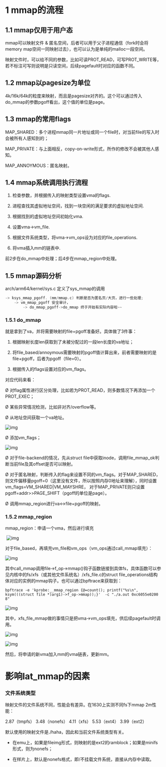 # 1      mmap的流程

## 1.1    mmap仅用于用户态

mmap可以映射文件 & 匿名空间，后者可以用于父子进程通信（fork时会将memory map空间一同映射过去），也可以认为是单纯的malloc一段空间。

映射文件时，可以给不同的参数，比如可读PROT_READ，可写PROT_WRITE等，若不标注可写则说明是只读空间，后续pagefault时对应的函数不同。

## 1.2    mmap以pagesize为单位

4k/16k/64k的粒度来映射，而且是pagesize对齐的。这个可以通过传入do_mmap的参数pgoff看出，这个值的单位是page。

## 1.3    mmap的常用flags

MAP_SHARED：多个进程mmap同一片地址或同一个file时，对当前file的写入时会被所有人感知到的；

MAP_PRIVATE：与上面相反，copy-on-write形式，所作的修改不会被其他人感知。

MAP_ANNOYMOUS：匿名映射。

## 1.4    mmap系统调用执行流程

1. 检查参数，并根据传入的映射类型设置vma的flags.

2. 进程查找其虚拟地址空间，找到一块空闲的满足要求的虚拟地址空间.

3. 根据找到的虚拟地址空间初始化vma.

4. 设置vma->vm_file.

5. 根据文件系统类型，将vma->vm_ops设为对应的file_operations.

6. 将vma插入mm的链表中.

前2步在do_mmap中处理；后4步在mmap_region中处理。

## 1.5    mmap源码分析

arch/arm64/kernel/sys.c 定义了sys_mmap的调用 

```c
-> ksys_mmap_pgoff. (mm/mmap.c) 判断是否为匿名页/大页，进行一些处理;
	-> vm_mmap_pgoff 安全审计，
		-> do_mmap_pgoff->do_mmap 终于开始有实际内容啦~~

```





### 1.5.1       do_mmap

就是拿到了va，并将需要映射的file+pgoff准备好。具体做了3件事：

1. 根据映射长度len获取到了未被分配过的一段len长度的va地址；

2. 将file_based/annoymous需要映射的pgoff值计算出来，前者需要映射的是file+pgoff，后者为pgoff（file=0）。

3. 根据传入的flags设置对应的vm_flags。



对应代码来看：

Ø 对flag属性进行区分处理，比如若为PROT_READ，则多数情况下再添加一个PROT_EXEC；

Ø 某些异常情况检测，比如非对齐/overflow等。

Ø 从地址空间获取一个va地址。

![img](file:///C:\Users\H00424~1\AppData\Local\Temp\msohtmlclip1\01\clip_image002.jpg)

Ø 添加vm_flags；

![img](file:///C:\Users\H00424~1\AppData\Local\Temp\msohtmlclip1\01\clip_image004.jpg)

Ø 对于file-backend的情况，先从struct file中获取inode，调用file_mmap_ok判断当前file及其offset是否可以映射。

Ø 对于匿名映射，判断传入的flag来设置不同的vm_flags。对于MAP_SHARED，则文件偏移量pgoff=0（这里没有文件，所以按照内存0地址来理解），同时设置vm_flags=VM_SHARED|VM_MAYSHRE， 对于MAP_PRIVATE则只设置pgoff=addr>>PAGE_SHIFT（pgoff的单位是page）。

Ø 调用mmap_region进行va<->file+pgoff的映射。

### 1.5.2       mmap_region

mmap_region：申请一个vma，然后进行填充

​    ![img](file:///C:\Users\H00424~1\AppData\Local\Temp\msohtmlclip1\01\clip_image006.jpg)

对于file_based，再填充vm_file和vm_ops（vm_ops通过call_mmap填充）： 

![img](file:///C:\Users\H00424~1\AppData\Local\Temp\msohtmlclip1\01\clip_image008.jpg)

 

其中call_mmap调用file->f_op->mmap()钩子函数链接到具体fs，具体函数可以参见内核中的fs/xfs（或其他文件系统名）/xfs_file.c的struct file_operations结构体对应的实例的mmap钩子。也可以通过bpftrace来获取到：

``` shell
bpftrace -e 'kprobe:__mmap_region {@=count(); printf("%s\n", ksym(((struct file *)arg1)->f_op->mmap));}'  -c "./a.out 0xc6055e0200 8"
```



![img](file:///C:\Users\H00424~1\AppData\Local\Temp\msohtmlclip1\01\clip_image010.jpg)

其中，xfs_file_mmap做的事情只是把vma->vm_ops填充，供后续pagefault时调用。

![img](file:///C:\Users\H00424~1\AppData\Local\Temp\msohtmlclip1\01\clip_image012.jpg)

![img](file:///C:\Users\H00424~1\AppData\Local\Temp\msohtmlclip1\01\clip_image014.jpg)

然后，将申请的新vma加入mm的vma链表，更新mm。



# 影响lat_mmap的因素

### 文件系统类型 

映射文件的文件系统不同，性能会有差异。在1630上实测不同fs下mmap 2m性能：

 2.87（tmpfs） 3.48（nonefs）   4.11（xfs）  5.53（ext4）  3.99（ext2）

默认使用的映射文件是./haha，因此和当前文件系统类型有关。

- 在emu上，如果是fileimg形式，则映射的是ext2的ramblock；如果是minifs形式，则为nonefs；

- 在样片上，默认是nonefs格式，即/不挂载文件系统，直接从内存中读取。



